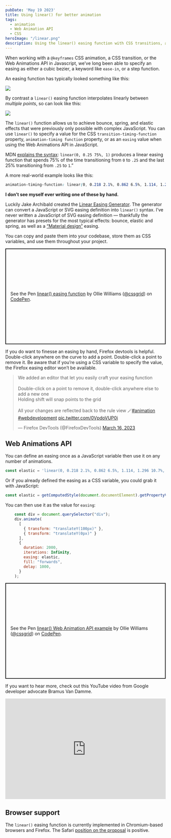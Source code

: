 ```yaml
---
pubDate: 'May 19 2023'
title: Using linear() for better animation
tags:
  - animation
  - Web Animation API
  - CSS
heroImage: "/linear.png"
description: Using the linear() easing function with CSS transitions, animations and the JavaScript Web Animations API
---
```


When working with a `@keyframes` CSS animation, a CSS transition, or the Web Animations API in Javascript, we’ve long been able to specify an easing as either a cubic bezier, a keyword like `ease-in`, or a step function. 

An easing function has typically looked something like this:

![](/chrome-editor.png)

By contrast a `linear()` easing function interpolates linearly between *multiple points*, so can look like this:

![](/firefox-editor.png)

The `linear()` function allows us to achieve bounce, spring, and elastic effects that were previously only possible with complex JavaScript. You can use `linear()` to specify a value for the CSS `transition-timing-function` property, `animation-timing function` property, or as an `easing` value when using the Web Animations API in JavaScript.

MDN [explains the syntax](https://developer.mozilla.org/en-US/docs/Web/CSS/easing-function#linear_easing_function): 
 `linear(0, 0.25 75%, 1)` produces a linear easing function that spends 75% of the time transitioning from `0` to `.25` and the last 25% transitioning from `.25` to `1`.”

A more real-world example looks like this: 
 
```css
animation-timing-function: linear(0, 0.218 2.1%, 0.862 6.5%, 1.114, 1.296 10.7%, 1.346, 1.37 12.9%, 1.373, 1.364 14.5%, 1.315 16.2%, 1.032 21.8%, 0.941 24%, 0.891 25.9%, 0.877, 0.869 27.8%, 0.87, 0.882 30.7%, 0.907 32.4%, 0.981 36.4%, 1.012 38.3%, 1.036,1.046 42.7% 44.1%, 1.042 45.7%, 0.996 53.3%, 0.988, 0.984 57.5%, 0.985 60.7%,1.001 68.1%, 1.006 72.2%, 0.998 86.7%, 1);
```

**I don’t see myself ever writing one of these by hand.**

Luckily Jake Archibald created the [Linear Easing Generator](https://linear-easing-generator.netlify.app/). The generator can convert a JavaScript or SVG easing definition into `linear()` syntax. I’ve never written a JavaScript of SVG easing definition — thankfully the generator has presets for the most typical effects: bounce, elastic and spring, as well as a [“Material design”](https://m3.material.io/styles/motion/easing-and-duration/applying-easing-and-duration) easing. 
 
You can copy and paste them into your codebase, store them as CSS variables, and use them throughout your project. 

<p class="codepen" data-height="300" data-default-tab="css,result" data-slug-hash="BaqVRwr" data-user="cssgrid" style="height: 300px; box-sizing: border-box; display: flex; align-items: center; justify-content: center; border: 2px solid; margin: 1em 0; padding: 1em;">
  <span>See the Pen <a href="https://codepen.io/cssgrid/pen/BaqVRwr">
  linear() easing function</a> by Ollie Williams (<a href="https://codepen.io/cssgrid">@cssgrid</a>)
  on <a href="https://codepen.io">CodePen</a>.</span>
</p>
<script async src="https://cpwebassets.codepen.io/assets/embed/ei.js"></script>

If you do want to finesse an easing by hand, Firefox devtools is helpful. Double-click anywhere on the curve to add a point. Double-click a point to remove it. Be aware that if you’re using a CSS variable to specify the value, the Firefox easing editor won’t be available. 

<blockquote class="twitter-tweet" data-conversation="none"><p lang="en" dir="ltr">We added an editor that let you easily craft your easing function<br><br>Double-click on a point to remove it, double-click anywhere else to add a new one<br>Holding shift will snap points to the grid<br><br>All your changes are reflected back to the rule view 🪄<a href="https://twitter.com/hashtag/animation?src=hash&amp;ref_src=twsrc%5Etfw">#animation</a> <a href="https://twitter.com/hashtag/webdevelopment?src=hash&amp;ref_src=twsrc%5Etfw">#webdevelopment</a> <a href="https://t.co/0VpdoVUP0i">pic.twitter.com/0VpdoVUP0i</a></p>&mdash; Firefox DevTools (@FirefoxDevTools) <a href="https://twitter.com/FirefoxDevTools/status/1636315988378435584?ref_src=twsrc%5Etfw">March 16, 2023</a></blockquote> <script async src="https://platform.twitter.com/widgets.js" charset="utf-8"></script>


## Web Animations API

You can define an easing once as a JavaScript variable then use it on any number of animations. 

```js
const elastic = 'linear(0, 0.218 2.1%, 0.862 6.5%, 1.114, 1.296 10.7%, 1.346, 1.37 12.9%, 1.373, 1.364 14.5%, 1.315 16.2%, 1.032 21.8%, 0.941 24%, 0.891 25.9%, 0.877, 0.869 27.8%, 0.87, 0.882 30.7%, 0.907 32.4%, 0.981 36.4%, 1.012 38.3%, 1.036,1.046 42.7% 44.1%, 1.042 45.7%, 0.996 53.3%, 0.988, 0.984 57.5%, 0.985 60.7%,1.001 68.1%, 1.006 72.2%, 0.998 86.7%, 1)';
```

Or if you already defined the easing as a CSS variable, you could grab it with JavaScript:
```js
const elastic = getComputedStyle(document.documentElement).getPropertyValue('--elastic-easing'); 
```
You can then use it as the value for `easing`:
```js
    const div = document.querySelector("div");
    div.animate(
      [
        { transform: "translateY(100px)" }, 
        { transform: "translateY(0px)" }
      ],
      {
        duration: 2000,
        iterations: Infinity,
        easing: elastic,
        fill: "forwards",
        delay: 1000,
      }
    );
```

<p class="codepen" data-height="300" data-default-tab="js,result" data-slug-hash="PoyxWmj" data-user="cssgrid" style="height: 300px; box-sizing: border-box; display: flex; align-items: center; justify-content: center; border: 2px solid; margin: 1em 0; padding: 1em;">
  <span>See the Pen <a href="https://codepen.io/cssgrid/pen/PoyxWmj">
  linear() Web Animation API example</a> by Ollie Williams (<a href="https://codepen.io/cssgrid">@cssgrid</a>)
  on <a href="https://codepen.io">CodePen</a>.</span>
</p>
<script async src="https://cpwebassets.codepen.io/assets/embed/ei.js"></script>

If you want to hear more, check out this YouTube video from Google developer advocate Bramus Van Damme.

<iframe style="max-width: 100%;" width="560" height="315" src="https://www.youtube.com/embed/oDcb3fvtETs?start=721" title="YouTube video player" frameborder="0" allow="accelerometer; autoplay; clipboard-write; encrypted-media; gyroscope; picture-in-picture; web-share" allowfullscreen></iframe>


## Browser support
The `linear()` easing function is currently implemented in Chromium-based browsers and Firefox. The Safari [position on the proposal](https://github.com/WebKit/standards-positions/issues/130) is positive.
